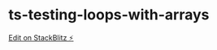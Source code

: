 # ts-testing-loops-with-arrays

[Edit on StackBlitz ⚡️](https://stackblitz.com/edit/ts-testing-loops-with-arrays)
